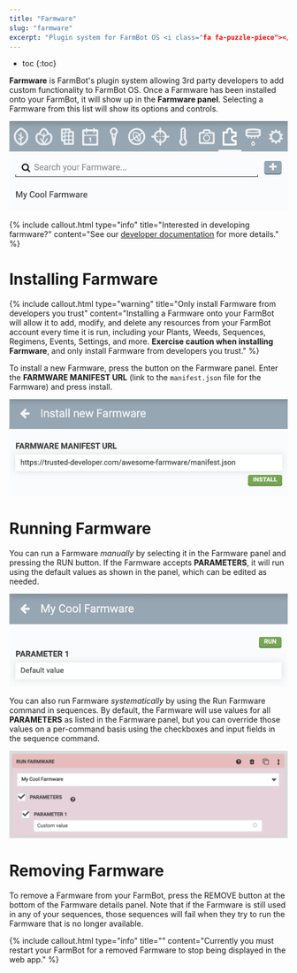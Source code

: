 ```yaml
---
title: "Farmware"
slug: "farmware"
excerpt: "Plugin system for FarmBot OS <i class="fa fa-puzzle-piece"></i>\n[Open this panel in the app](https://my.farm.bot/app/designer/farmware)"
---
```


* toc
{:toc}

**Farmware** is FarmBot's plugin system allowing 3rd party developers to add custom functionality to FarmBot OS. Once a Farmware has been installed onto your FarmBot, it will show up in the **Farmware panel**. Selecting a Farmware from this list will show its options and controls.

![Screen Shot 2020-06-29 at 10.08.06 PM.png](Screen_Shot_2020-06-29_at_10.08.06_PM.png)



{%
include callout.html
type="info"
title="Interested in developing farmware?"
content="See our [developer documentation](https://developer.farm.bot/Documentation/farmware) for more details."
%}

# Installing Farmware

{%
include callout.html
type="warning"
title="Only install Farmware from developers you trust"
content="Installing a Farmware onto your FarmBot will allow it to add, modify, and delete any resources from your FarmBot account every time it is run, including your Plants, Weeds, Sequences, Regimens, Events, Settings, and more. **Exercise caution when installing Farmware**, and only install Farmware from developers you trust."
%}

To install a new Farmware, press the <span class="fb-button fb-gray"><i class="fa fa-plus"></i></span> button on the Farmware panel. Enter the **FARMWARE MANIFEST URL** (link to the `manifest.json` file for the Farmware) and press <span class="fb-button fb-green">install</span>.

![Screen Shot 2020-06-29 at 9.36.08 PM.png](Screen_Shot_2020-06-29_at_9.36.08_PM.png)

# Running Farmware

You can run a Farmware *manually* by selecting it in the Farmware panel and pressing the <span class="fb-button fb-green">RUN</span> button. If the Farmware accepts **PARAMETERS**, it will run using the default values as shown in the panel, which can be edited as needed.

![Screen Shot 2020-06-29 at 9.55.17 PM.png](Screen_Shot_2020-06-29_at_9.55.17_PM.png)

You can also run Farmware *systematically* by using the <span class="fb-step fb-take-photo">Run Farmware</span> command in sequences. By default, the Farmware will use values for all **PARAMETERS** as listed in the Farmware panel, but you can override those values on a per-command basis using the checkboxes and input fields in the sequence command.

![Screen Shot 2020-06-29 at 9.53.16 PM.png](Screen_Shot_2020-06-29_at_9.53.16_PM.png)

# Removing Farmware
To remove a Farmware from your FarmBot, press the <span class="fb-button fb-red">REMOVE</span> button at the bottom of the Farmware details panel. Note that if the Farmware is still used in any of your sequences, those sequences will fail when they try to run the Farmware that is no longer available.

{%
include callout.html
type="info"
title=""
content="Currently you must restart your FarmBot for a removed Farmware to stop being displayed in the web app."
%}

